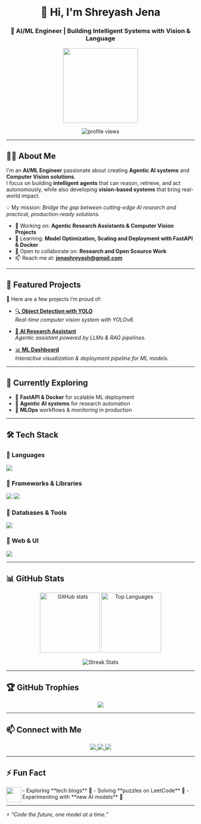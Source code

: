 <!-- Profile Header -->
<h1 align="center">👋 Hi, I'm Shreyash Jena</h1>
<h3 align="center">🚀 AI/ML Engineer | Building Intelligent Systems with Vision & Language</h3>

<p align="center">
  <img src="https://media.giphy.com/media/coxQHKASG60HrHtvkt/giphy.gif" width="200"/>
</p>

<p align="center">
  <img src="https://komarev.com/ghpvc/?username=shreyash-jena&label=Profile%20views&color=0e75b6&style=flat" alt="profile views"/>
</p>

---

## 🧑‍💻 About Me
I'm an **AI/ML Engineer** passionate about creating **Agentic AI systems** and **Computer Vision solutions**.  
I focus on building **intelligent agents** that can reason, retrieve, and act autonomously, while also developing **vision-based systems** that bring real-world impact.  

💡 My mission: *Bridge the gap between cutting-edge AI research and practical, production-ready solutions.* 

- 🔭 Working on: **Agentic Research Assistants & Computer Vision Projects**  
- 🌱 Learning: **Model Optimization, Scaling and Deployment with FastAPI & Docker**  
- 👯 Open to collaborate on: **Research and Open Scource Work**  
- 📫 Reach me at: **jenashreyash@gmail.com**

---

## 🚀 Featured Projects
🌟 Here are a few projects I’m proud of:  

- [🔍 **Object Detection with YOLO**](https://github.com/shreyash-jena/your-repo)  
  *Real-time computer vision system with YOLOv8.*  

- [🤖 **AI Research Assistant**](https://github.com/shreyash-jena/your-repo)  
  *Agentic assistant powered by LLMs & RAG pipelines.*  

- [📊 **ML Dashboard**](https://github.com/shreyash-jena/your-repo)  
  *Interactive visualization & deployment pipeline for ML models.*  

---

## 🌱 Currently Exploring
- 🚀 **FastAPI & Docker** for scalable ML deployment  
- 🧠 **Agentic AI systems** for research automation  
- 🔄 **MLOps** workflows & monitoring in production  

---

## 🛠️ Tech Stack

### 🔹 Languages  
<p>
  <img src="https://skillicons.dev/icons?i=python,cpp,bash" />
</p>

### 🔹 Frameworks & Libraries  
<p>
  <img src="https://skillicons.dev/icons?i=pytorch,tensorflow,sklearn,opencv" />  
  <img src="https://skillicons.dev/icons?i=pandas,numpy" />
</p>

### 🔹 Databases & Tools  
<p>
  <img src="https://skillicons.dev/icons?i=mysql,postgres,sqlite,git,github,docker" />
</p>

### 🔹 Web & UI  
<p>
  <img src="https://skillicons.dev/icons?i=html,css,tailwind,bootstrap,figma" />
</p>

---

## 📊 GitHub Stats

<p align="center">
  <img src="https://github-readme-stats.vercel.app/api?username=shreyash-jena&show_icons=true&theme=radical" alt="GitHub stats" height="160"/>
  <img src="https://github-readme-stats.vercel.app/api/top-langs?username=shreyash-jena&layout=compact&theme=radical" alt="Top Languages" height="160"/>
</p>

<p align="center">
  <img src="https://github-readme-streak-stats.herokuapp.com/?user=shreyash-jena&theme=radical" alt="Streak Stats" />
</p>

---

## 🏆 GitHub Trophies
<p align="center">
  <img src="https://github-profile-trophy.vercel.app/?username=shreyash-jena&theme=dracula&no-frame=true&margin-w=15&margin-h=15"/>
</p>

---

## 📫 Connect with Me  

<p align="center">
  <a href="https://www.linkedin.com/in/shreyash-jena-0620a528b/" target="blank">
    <img src="https://img.shields.io/badge/LinkedIn-Connect-blue?logo=linkedin&style=for-the-badge" />
  </a>
  <a href="https://www.kaggle.com/shreyashjena" target="blank">
    <img src="https://img.shields.io/badge/Kaggle-Profile-blue?logo=kaggle&style=for-the-badge" />
  </a>
  <a href="mailto:jenashreyash@gmail.com" target="blank">
    <img src="https://img.shields.io/badge/Email-Contact-red?logo=gmail&style=for-the-badge" />
  </a>
</p>

---

## ⚡ Fun Fact  
<img src="https://media.giphy.com/media/L8K62iTDkzGX6/giphy.gif" width="40" align="left" />  
- Exploring **tech blogs** 📰  
- Solving **puzzles on LeetCode** 🧩  
- Experimenting with **new AI models** 🤖  

---

⚡ *“Code the future, one model at a time.”*
